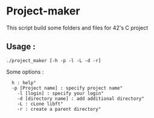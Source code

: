 # Project-maker

This script build some folders and files for 42's C project

## Usage :

```
./project_maker [-h -p -l -L -d -r]
```

Some options :

```
  h : help"
  -p [Project name] : specify project name"
	-l [login] : specify your login"
	-d [directory name] : add additional directory"
	-L : cLone libft"
	-r : create a parent directory"
```
